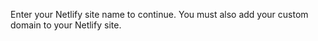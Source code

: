 Enter your Netlify site name to continue. You must also add your custom domain to your Netlify site.
